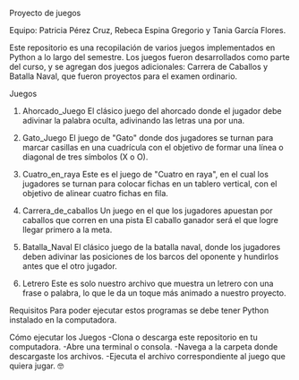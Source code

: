 Proyecto de juegos

Equipo: Patricia Pérez Cruz, Rebeca Espina Gregorio y Tania García Flores.

Este repositorio es una recopilación de varios juegos implementados en Python a lo largo del semestre. Los juegos fueron desarrollados como parte del curso, y se agregan dos juegos adicionales: Carrera de Caballos y Batalla Naval, que fueron proyectos para el examen ordinario.

Juegos
1. Ahorcado_Juego
El clásico juego del ahorcado donde el jugador debe adivinar la palabra oculta, adivinando las letras una por una.

2. Gato_Juego
El juego de "Gato" donde dos jugadores se turnan para marcar casillas en una cuadrícula con el objetivo de formar una línea o diagonal de tres símbolos (X o O).

3. Cuatro_en_raya
Este es el juego de "Cuatro en raya", en el cual los jugadores se turnan para colocar fichas en un tablero vertical, con el objetivo de alinear cuatro fichas en fila.

4. Carrera_de_caballos
Un juego en el que los jugadores apuestan por caballos que corren en una pista El caballo ganador será el que logre llegar primero a la meta.

5. Batalla_Naval
El clásico juego de la batalla naval, donde los jugadores deben adivinar las posiciones de los barcos del oponente y hundirlos antes que el otro jugador.

6. Letrero
Este es solo nuestro archivo que muestra un letrero con una frase o palabra, lo que le da un toque más animado a nuestro proyecto.

Requisitos
Para poder ejecutar estos programas se debe tener Python instalado en la computadora.

Cómo ejecutar los Juegos
    -Clona o descarga este repositorio en tu computadora.
    -Abre una terminal o consola.
    -Navega a la carpeta donde descargaste los archivos.
    -Ejecuta el archivo correspondiente al juego que quiera jugar. 🤓